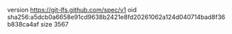 version https://git-lfs.github.com/spec/v1
oid sha256:a5dcb0a6658e91cd9638b2421e8fd20261062a124d040714bad8f36b838ca4af
size 3567
